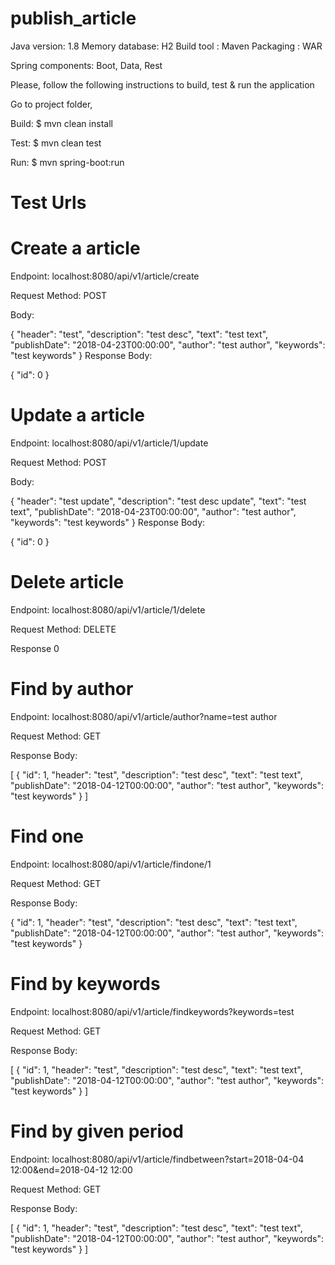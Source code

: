 # publish_article

Java version: 1.8
Memory database: H2
Build tool : Maven
Packaging : WAR

Spring components:
Boot, Data, Rest

Please, follow the following instructions to build, test & run the application 

Go to project folder,

Build:
$ mvn clean install

Test: 
$ mvn clean test

Run:
$ mvn spring-boot:run


Test Urls
==================================

Create a article
================
Endpoint: localhost:8080/api/v1/article/create

Request
Method: POST

Body:

 {
        "header": "test",
        "description": "test desc",
        "text": "test text",
        "publishDate": "2018-04-23T00:00:00",
        "author": "test author",
        "keywords": "test keywords"
  }
Response
Body:

{
  "id": 0
}

Update a article
================
Endpoint: localhost:8080/api/v1/article/1/update

Request
Method: POST

Body:

 {
        "header": "test update",
        "description": "test desc update",
        "text": "test text",
        "publishDate": "2018-04-23T00:00:00",
        "author": "test author",
        "keywords": "test keywords"
  }
Response
Body:

{
  "id": 0
}

Delete article
===============
Endpoint: localhost:8080/api/v1/article/1/delete

Request
Method: DELETE

Response
0

Find by author
=====================
Endpoint: localhost:8080/api/v1/article/author?name=test author

Request
Method: GET

Response
Body:

[
    {
        "id": 1,
        "header": "test",
        "description": "test desc",
        "text": "test text",
        "publishDate": "2018-04-12T00:00:00",
        "author": "test author",
        "keywords": "test keywords"
    }
]

Find one
=====================
Endpoint: localhost:8080/api/v1/article/findone/1

Request
Method: GET

Response
Body:

{
        "id": 1,
        "header": "test",
        "description": "test desc",
        "text": "test text",
        "publishDate": "2018-04-12T00:00:00",
        "author": "test author",
        "keywords": "test keywords"
 }

Find by keywords
=====================
Endpoint: localhost:8080/api/v1/article/findkeywords?keywords=test

Request
Method: GET

Response
Body:

[
    {
        "id": 1,
        "header": "test",
        "description": "test desc",
        "text": "test text",
        "publishDate": "2018-04-12T00:00:00",
        "author": "test author",
        "keywords": "test keywords"
    }
]

Find by given period
=====================
Endpoint: localhost:8080/api/v1/article/findbetween?start=2018-04-04 12:00&end=2018-04-12 12:00

Request
Method: GET

Response
Body:

[
    {
        "id": 1,
        "header": "test",
        "description": "test desc",
        "text": "test text",
        "publishDate": "2018-04-12T00:00:00",
        "author": "test author",
        "keywords": "test keywords"
    }
]


